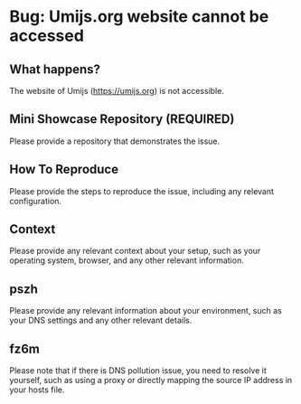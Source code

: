 # Bug: Umijs.org website cannot be accessed

## What happens?

The website of Umijs (<https://umijs.org>) is not accessible.

## Mini Showcase Repository (REQUIRED)

Please provide a repository that demonstrates the issue.

## How To Reproduce

Please provide the steps to reproduce the issue, including any relevant configuration.

## Context

Please provide any relevant context about your setup, such as your operating system, browser, and any other relevant information.

## pszh

Please provide any relevant information about your environment, such as your DNS settings and any other relevant details.

## fz6m

Please note that if there is DNS pollution issue, you need to resolve it yourself, such as using a proxy or directly mapping the source IP address in your hosts file.

